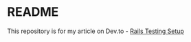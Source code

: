 # README

This repository is for my article on Dev.to - [Rails Testing Setup](https://dev.to/eclecticcoding/rails-testing-setup-nla)

